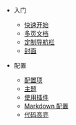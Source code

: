 <!-- _navbar.md -->

* 入门
  * [快速开始](zh-cn/selector.md)
  * [多页文档](zh-cn/selector.md)
  * [定制导航栏](zh-cn/selector.md)
  * [封面](zh-cn/selector.md)


* 配置
  * [配置项](zh-cn/selector.md)
  * [主题](zh-cn/selector.md)
  * [使用插件](zh-cn/selector.md)
  * [Markdown 配置](zh-cn/selector.md)
  * [代码高亮](zh-cn/selector.md)

